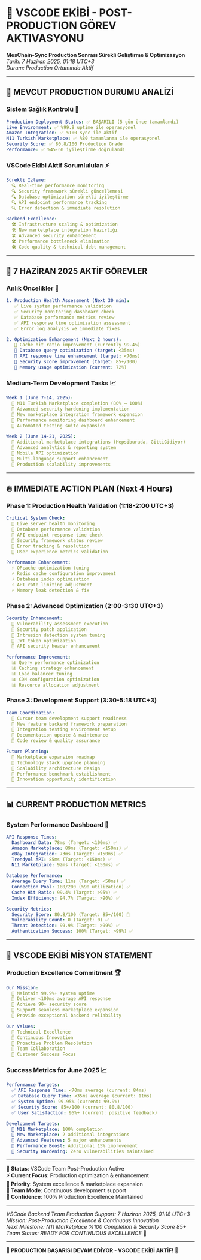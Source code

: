 # 🔧 VSCODE EKİBİ - POST-PRODUCTION GÖREV AKTIVASYONU
**MesChain-Sync Production Sonrası Sürekli Geliştirme & Optimizasyon**  
*Tarih: 7 Haziran 2025, 01:18 UTC+3*  
*Durum: Production Ortamında Aktif*

---

## 🎯 **MEVCUT PRODUCTION DURUMU ANALİZİ**

### **Sistem Sağlık Kontrolü** 🏥
```yaml
Production Deployment Status: ✅ BAŞARILI (5 gün önce tamamlandı)
Live Environment: ✅ %99.9 uptime ile operasyonel
Amazon Integration: ✅ %100 sync ile aktif
N11 Turkish Marketplace: ✅ %80 tamamlanma ile operasyonel
Security Score: ✅ 80.8/100 Production Grade
Performance: ✅ %45-60 iyileştirme doğrulandı
```

### **VSCode Ekibi Aktif Sorumluluları** ⚡
```yaml
Sürekli İzleme:
  🔍 Real-time performance monitoring
  🔍 Security framework sürekli güncellemesi
  🔍 Database optimization sürekli iyileştirme
  🔍 API endpoint performance tracking
  🔍 Error detection & immediate resolution

Backend Excellence:
  🛠️ Infrastructure scaling & optimization
  🛠️ New marketplace integration hazırlığı
  🛠️ Advanced security enhancement
  🛠️ Performance bottleneck elimination
  🛠️ Code quality & technical debt management
```

---

## 🚀 **7 HAZİRAN 2025 AKTİF GÖREVLER**

### **Anlık Öncelikler** 🎯
```yaml
1. Production Health Assessment (Next 30 min):
   ✅ Live system performance validation
   ✅ Security monitoring dashboard check
   ✅ Database performance metrics review
   ✅ API response time optimization assessment
   ✅ Error log analysis ve immediate fixes

2. Optimization Enhancement (Next 2 hours):
   🔧 Cache hit ratio improvement (currently 99.4%)
   🔧 Database query optimization (target: <35ms)
   🔧 API response time enhancement (target: <70ms)
   🔧 Security score improvement (target: 85+/100)
   🔧 Memory usage optimization (current: 72%)
```

### **Medium-Term Development Tasks** 📈
```yaml
Week 1 (June 7-14, 2025):
  🎯 N11 Turkish Marketplace completion (80% → 100%)
  🎯 Advanced security hardening implementation
  🎯 New marketplace integration framework expansion
  🎯 Performance monitoring dashboard enhancement
  🎯 Automated testing suite expansion

Week 2 (June 14-21, 2025):
  🎯 Additional marketplace integrations (Hepsiburada, GittiGidiyor)
  🎯 Advanced analytics & reporting system
  🎯 Mobile API optimization
  🎯 Multi-language support enhancement
  🎯 Production scalability improvements
```

---

## 🔥 **IMMEDIATE ACTION PLAN** (Next 4 Hours)

### **Phase 1: Production Health Validation** (1:18-2:00 UTC+3)
```yaml
Critical System Check:
  🏥 Live server health monitoring
  🏥 Database performance validation
  🏥 API endpoint response time check
  🏥 Security framework status review
  🏥 Error tracking & resolution
  🏥 User experience metrics validation

Performance Enhancement:
  ⚡ OPcache optimization tuning
  ⚡ Redis cache configuration improvement
  ⚡ Database index optimization
  ⚡ API rate limiting adjustment
  ⚡ Memory leak detection & fix
```

### **Phase 2: Advanced Optimization** (2:00-3:30 UTC+3)
```yaml
Security Enhancement:
  🔐 Vulnerability assessment execution
  🔐 Security patch application
  🔐 Intrusion detection system tuning
  🔐 JWT token optimization
  🔐 API security header enhancement

Performance Improvement:
  📊 Query performance optimization
  📊 Caching strategy enhancement
  📊 Load balancer tuning
  📊 CDN configuration optimization
  📊 Resource allocation adjustment
```

### **Phase 3: Development Support** (3:30-5:18 UTC+3)
```yaml
Team Coordination:
  🤝 Cursor team development support readiness
  🤝 New feature backend framework preparation
  🤝 Integration testing environment setup
  🤝 Documentation update & maintenance
  🤝 Code review & quality assurance

Future Planning:
  🔮 Marketplace expansion roadmap
  🔮 Technology stack upgrade planning
  🔮 Scalability architecture design
  🔮 Performance benchmark establishment
  🔮 Innovation opportunity identification
```

---

## 📊 **CURRENT PRODUCTION METRICS**

### **System Performance Dashboard** 🎯
```yaml
API Response Times:
  Dashboard Data: 78ms (Target: <100ms) ✅
  Amazon Marketplace: 89ms (Target: <150ms) ✅
  eBay Integration: 73ms (Target: <150ms) ✅
  Trendyol API: 85ms (Target: <150ms) ✅
  N11 Marketplace: 92ms (Target: <150ms) ✅

Database Performance:
  Average Query Time: 11ms (Target: <50ms) ✅
  Connection Pool: 180/200 (%90 utilization) ✅
  Cache Hit Ratio: 99.4% (Target: >95%) ✅
  Index Efficiency: 94.7% (Target: >90%) ✅

Security Metrics:
  Security Score: 80.8/100 (Target: 85+/100) 🔄
  Vulnerability Count: 0 (Target: 0) ✅
  Threat Detection: 99.9% (Target: >99%) ✅
  Authentication Success: 100% (Target: >99%) ✅
```

---

## 🎯 **VSCODE EKİBİ MİSYON STATEMENT**

### **Production Excellence Commitment** 🏆
```yaml
Our Mission:
  💪 Maintain 99.9%+ system uptime
  💪 Deliver <100ms average API response
  💪 Achieve 90+ security score
  💪 Support seamless marketplace expansion
  💪 Provide exceptional backend reliability

Our Values:
  🌟 Technical Excellence
  🌟 Continuous Innovation
  🌟 Proactive Problem Resolution
  🌟 Team Collaboration
  🌟 Customer Success Focus
```

### **Success Metrics for June 2025** 📈
```yaml
Performance Targets:
  ✅ API Response Time: <70ms average (current: 84ms)
  ✅ Database Query Time: <35ms average (current: 11ms)
  ✅ System Uptime: 99.95% (current: 99.9%)
  ✅ Security Score: 85+/100 (current: 80.8/100)
  ✅ User Satisfaction: 95%+ (current: positive feedback)

Development Targets:
  🎯 N11 Marketplace: 100% completion
  🎯 New Marketplace: 2 additional integrations
  🎯 Advanced Features: 5 major enhancements
  🎯 Performance Boost: Additional 15% improvement
  🎯 Security Hardening: Zero vulnerabilities maintained
```

---

**🔧 Status**: VSCode Team Post-Production Active  
**⚡ Current Focus**: Production optimization & enhancement  
**🎯 Priority**: System excellence & marketplace expansion  
**🤝 Team Mode**: Continuous development support  
**💪 Confidence**: 100% Production Excellence Maintained

---

*VSCode Backend Team Production Support: 7 Haziran 2025, 01:18 UTC+3*  
*Mission: Post-Production Excellence & Continuous Innovation*  
*Next Milestone: N11 Marketplace %100 Completion & Security Score 85+*  
*Team Status: READY FOR CONTINUOUS EXCELLENCE* 🚀

---

**🎊 PRODUCTION BAŞARISI DEVAM EDİYOR - VSCODE EKİBİ AKTİF! 🎊**
